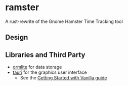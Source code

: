 # ramster
A rust-rewrite of the Gnome Hamster Time Tracking tool

## Design





## Libraries and Third Party

 - [ormlite](https://github.com/kurtbuilds/ormlite) for data storage
 - [tauri](https://github.com/tauri-apps/tauri) for the graphics user interface
   - See the [Getting Started with Vanilla guide](https://tauri.app/v1/guides/getting-started/setup/html-css-js/)

